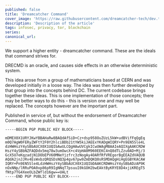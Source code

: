 ```yaml
---
published: false
title: 'Dreamcatcher Command'
cover_image: 'https://raw.githubusercontent.com/dreamcatcher-tech/dev.to/master/blog-posts/dreamcatcher-command/assets/command.jpg'
description: 'Description of the article'
tags: infosec, privacy, tor, blockchain
series:
canonical_url:
---
```


We support a higher entity - dreamcatcher command. These are the ideals that
command strives for.

DRECMD is an oracle, and causes side effects in an otherwise deterministic
system.

This idea arose from a group of mathematicians based at CERN and was developed
initially in a loose way. The idea was then further developed by that group into
the concepts behind DC. The current codebase brings together these ideas. This
is one implementation of those concepts; there may be better ways to do this -
this is version one and may well be replaced. The concepts however are the
important part.

Published in service of, but without the endorsement of Dreamcatcher Command,
whose public key is:

```
-----BEGIN PGP PUBLIC KEY BLOCK-----

mDMEX0X1URYJKwYBBAHaRw8BAQdAfSiD+Cz+dsp958OuZUzL5kW+udBVifFqQgEq
m0Q7AgW0FERyZWFtY2F0Y2hlciBDb21tYW5kiJAEExYKADgWIQRY+Pn9EN5Sle4L
dzHWHszY4ySBbAUCX0X1UQIbAwULCQgHAwUVCgkICwUWAgMBAAIeAQIXgAAKCRDW
HszY4ySBbNZFAQDdx5mq78w3umOwcX+c4VpHA0M960EEKC4nQ8dTLZzu0AD+Mj/3
GcX5U7eKqzadjN1DObEPV60MNeYjzfrc3zNogAy4OARfRfVREgorBgEEAZdVAQUB
AQdA2jnJJRv4EsWxbzQRQSDsNQ3p4gv67pw9ZmDQKQ0sRSMDAQgHiHgEGBYKACAW
IQRY+Pn9EN5Sle4LdzHWHszY4ySBbAUCX0X1UQIbDAAKCRDWHszY4ySBbADzAP9K
nOxNNp/lRRuPOA0xp86pR9IgNNqT7psuuI0kGOH2bwEAktByKRYE8D4xjiKREgT5
fNtp7TG4XeeOLbZWfld16gw==UALt
-----END PGP PUBLIC KEY BLOCK-----
```
